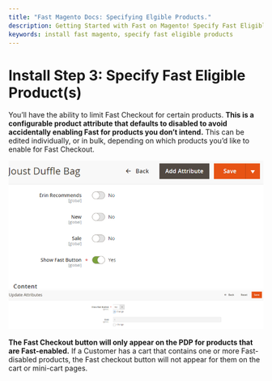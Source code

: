 ```yaml
---
title: "Fast Magento Docs: Specifying Elgible Products."
description: Getting Started with Fast on Magento! Specify Fast Eligible Product(s)
keywords: install fast magento, specify fast eligible products
---
```


# Install Step 3: Specify Fast Eligible Product(s)

You’ll have the ability to limit Fast Checkout for certain products. **This is a configurable product attribute that defaults to disabled to avoid accidentally enabling Fast for products you don’t intend.** This can be edited individually, or in bulk, depending on which products you’d like to enable for Fast Checkout.

<img alt="product options page" src="./images/image2.png"/>

<img alt="show fast button input set to no" src="./images/image8.png"/>

**The Fast Checkout button will only appear on the PDP for products that are Fast-enabled.** If a Customer has a cart that contains one or more Fast-disabled products, the Fast checkout button will not appear for them on the cart or mini-cart pages.
